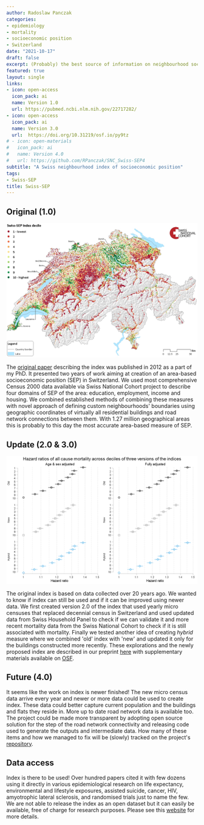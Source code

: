 ```yaml
---
author: Radoslaw Panczak
categories:
- epidemiology
- mortality
- socioeconomic position
- Switzerland
date: "2021-10-17"
draft: false
excerpt: (Probably) the best source of information on neighbourhood socioeconomic position in Switzerland.
featured: true
layout: single
links:
- icon: open-access
  icon_pack: ai
  name: Version 1.0
  url: https://pubmed.ncbi.nlm.nih.gov/22717282/
- icon: open-access
  icon_pack: ai
  name: Version 3.0
  url:  https://doi.org/10.31219/osf.io/py9tz 
# - icon: open-materials
#   icon_pack: ai
#   name: Version 4.0
#   url: https://github.com/RPanczak/SNC_Swiss-SEP4
subtitle: "A Swiss neighbourhood index of socioeconomic position"
tags:
- Swiss-SEP
title: Swiss-SEP
---
```


## Original (1.0)

![Swiss-SEP 1.0](sep1.png)

The [original paper](https://pubmed.ncbi.nlm.nih.gov/22717282/) describing the index was published in 2012 as a part of my PhD. It presented two years of work aiming at creation of an area-based socioeconomic position (SEP) in Switzerland. We used most comprehensive Census 2000 data available via Swiss National Cohort project to describe four domains of SEP of the area: education, employment, income and housing. We combined established methods of combining these measures with novel approach of defining custom neighbourhoods' boundaries using geographic coordinates of virtually all residential buildings and road network connections between them. With 1.27 million geographical areas this is probably to this day the most accurate area-based measure of SEP. 

## Update (2.0 & 3.0)

![Swiss-SEP 3.0](sep3.png)

The original index is based on data collected over 20 years ago. We wanted to know if index can still be used and if it can be improved using newer data. We first created version 2.0 of the index that used yearly micro censuses that replaced decennial census in Switzerland and used updated data from Swiss Household Panel to check if we can validate it and more recent mortality data from the Swiss National Cohort to check if it is still associated with mortality. Finally we tested another idea of creating *hybrid* measure where we combined 'old' index with 'new' and updated it only for the buildings constructed more recently. These explorations and the newly proposed index are described in our preprint [here](https://osf.io/r8hz7/) with supplementary materials available on [OSF](https://osf.io/ncw9s/). 

## Future (4.0)

It seems like the work on index is newer finished! The new micro census data arrive every year and newer or more data could be used to create index. These data could better capture current population and the buildings and flats they reside in. More up to date road network data is available too. The project could be made more transparent by adopting open source solution for the step of the road network connectivity and releasing code used to generate the outputs and intermediate data. How many of these items and how we managed to fix will be (slowly) tracked on the project's [repository](https://github.com/RPanczak/SNC_Swiss-SEP4/). 

## Data access

Index is there to be used! Over hundred papers cited it with few dozens using it directly in various epidemiological research on life expectancy, environmental and lifestyle exposures, assisted suicide, cancer, HIV, amyotrophic lateral sclerosis, and randomised trials just to name the few. We are not able to release the index as an open dataset but it can easily be available, free of charge for research purposes. Please see this [website](https://www.swissnationalcohort.ch/data-and-access/) for more details.  